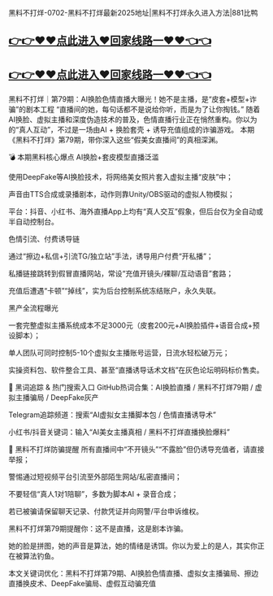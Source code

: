 黑料不打烊-0702-黑料不打烊最新2025地址|黑料不打烊永久进入方法|881比鸭
## [👉👉♥♥点此进入♥回家线路一♥♥👈👈](https://unpkg.com/182-5run/index.html)
## [👉👉♥♥点此进入♥回家线路一♥♥👈👈](https://unpkg.com/182-6run/index.html)
黑料不打烊｜第79期：AI换脸色情直播大曝光！她不是主播，是“皮套+模型+诈骗”的剧本工程
“直播间的她，每句话都不是说给你听，而是为了让你掏钱。”
随着AI换脸、虚拟主播和深度伪造技术的普及，色情直播行业正在悄然重构。你以为的“真人互动”，不过是一场由AI + 换脸套壳 + 诱导充值组成的诈骗游戏。
本期《黑料不打烊》第79期，带你深入这些“假美女直播间”的真相深渊。

💣 本期黑料核心爆点
AI换脸+套皮模型直播泛滥

使用DeepFake等AI换脸技术，将网络美女照片套入虚拟主播“皮肤”中；

声音由TTS合成或录播剧本，动作则靠Unity/OBS驱动的虚拟人物模拟；

平台：抖音、小红书、海外直播App上均有“真人交互”假象，但后台仅为全自动或半自动控制台。

色情引流、付费诱导链

通过“擦边+私信+引流TG/独立站”手法，诱导用户付费“开私播”；

私播链接跳转到假冒直播网站，常设“充值开镜头/裸聊/互动语音”套路；

充值后遭遇“卡顿”“掉线”，实为后台控制系统冻结账户，永久失联。

黑产全流程曝光

一套完整虚拟主播系统成本不足3000元（皮套200元+AI换脸插件+语音合成+预设脚本）；

单人团队可同时控制5-10个虚拟女主播账号运营，日流水轻松破万元；

实操资料包、软件整合工具、甚至“直播诱导话术文档”在灰色论坛明码标价售卖。

📡 黑词追踪 & 热门搜索入口
GitHub热词合集：AI换脸直播 / 黑料不打烊79期 / 虚拟主播骗局 / DeepFake灰产

Telegram追踪频道：搜索“AI虚拟女主播脚本包 / 色情直播诱导术”

小红书/抖音关键词：输入“AI美女主播真相 / 黑料不打烊直播换脸爆料”

🧠 黑料不打烊防骗提醒
所有直播间中“不开镜头”“不露脸”但仍诱导充值者，请直接举报；

警惕通过短视频平台引流至外部陌生网站/私密直播间；

不要轻信“真人1对1陪聊”，多数为脚本AI + 录音合成；

若已被骗请保留聊天记录、付款凭证并向网警/平台申诉维权。

黑料不打烊第79期提醒你：这不是直播，这是剧本诈骗。

她的脸是拼图，她的声音是算法，她的情绪是诱饵。你以为爱上的是人，其实你正在被算法钓鱼。

本文关键词优化：黑料不打烊第79期、AI换脸色情直播、虚拟女主播骗局、擦边直播换皮术、DeepFake骗局、虚假互动骗充值

